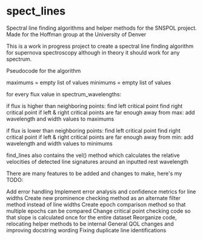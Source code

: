 # spect_lines
Spectral line finding algorithms and helper methods for the SNSPOL project. Made for the Hoffman group at the University of Denver

This is a work in progress project to create a spectral line finding algorithm for supernova spectroscopy although in theory it should work for any spectrum.

Pseudocode for the algorithm

maximums = empty list of values
minimums = empty list of values

for every flux value in spectrum_wavelengths:

  if flux is higher than neighboring points:
    find left critical point
    find right critical point 
    if left & right critical points are far enough away from max:
      add wavelength and width values to maximums
  
  if flux is lower than neighboring points:
    find left critical point
    find right critical point
    if left & right critical points are far enough away from min:
      add wavelength and width values to minimums
    
    
find_lines also contains the vel() method which calculates the relative velocities of detected line signatures around an inputted rest wavelength

There are many features to be added and changes to make, here's my TODO:

Add error handling
Implement error analysis and confidence metrics for line widths
Create new prominence checking method as an alternate filter method instead of line widths
Create epoch comparison method so that multiple epochs can be compared
Change critical point checking code so that slope is calculated once for the entire dataset
Reorganize code, relocating helper methods to be internal
General QOL changes and improving docstring wording
Fixing duplicate line identifications
